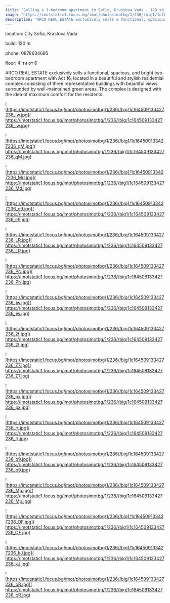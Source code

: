 ```yaml
---
title: "Selling a 3-bedroom apartment in Sofia, Krustova Vada - 120 sq.m / 264000 EUR :: imot.bg Advertisement"
image: "https://imotstatic1.focus.bg/imot/photosimotbg/1/236//big1/1c164509133427236_nG.jpg"
description: "ARCO REAL ESTATE exclusively sells a functional, spacious, and bright two-bedroom apartment with Act 16, located in a beautiful and stylish residential complex consisting of three representative buildings with beautiful views, surrounded by well-maintained green areas. The complex is designed with the idea of maximum comfort for the residents."
---
```


location: City Sofia, Krastova Vada

build: 120 m

phone: 0878634695

floor: 4-ти от 6

ARCO REAL ESTATE exclusively sells a functional, spacious, and bright two-bedroom apartment with Act 16, located in a beautiful and stylish residential complex consisting of three representative buildings with beautiful views, surrounded by well-maintained green areas. The complex is designed with the idea of maximum comfort for the residents.


![https://imotstatic1.focus.bg/imot/photosimotbg/1/236//big/1c164509133427236_iw.jpg]( https://imotstatic1.focus.bg/imot/photosimotbg/1/236//big/1c164509133427236_iw.jpg)


![https://imotstatic1.focus.bg/imot/photosimotbg/1/236//big1/1c164509133427236_qM.jpg]( https://imotstatic1.focus.bg/imot/photosimotbg/1/236//big1/1c164509133427236_qM.jpg)


![https://imotstatic1.focus.bg/imot/photosimotbg/1/236//big1/1c164509133427236_Md.jpg]( https://imotstatic1.focus.bg/imot/photosimotbg/1/236//big1/1c164509133427236_Md.jpg)


![https://imotstatic1.focus.bg/imot/photosimotbg/1/236//big1/1c164509133427236_c9.jpg]( https://imotstatic1.focus.bg/imot/photosimotbg/1/236//big1/1c164509133427236_c9.jpg)


![https://imotstatic1.focus.bg/imot/photosimotbg/1/236//big/1c164509133427236_LR.jpg]( https://imotstatic1.focus.bg/imot/photosimotbg/1/236//big/1c164509133427236_LR.jpg)


![https://imotstatic1.focus.bg/imot/photosimotbg/1/236//big/1c164509133427236_PN.jpg]( https://imotstatic1.focus.bg/imot/photosimotbg/1/236//big/1c164509133427236_PN.jpg)


![https://imotstatic1.focus.bg/imot/photosimotbg/1/236//big/1c164509133427236_jw.jpg]( https://imotstatic1.focus.bg/imot/photosimotbg/1/236//big/1c164509133427236_jw.jpg)


![https://imotstatic1.focus.bg/imot/photosimotbg/1/236//big/1c164509133427236_2t.jpg]( https://imotstatic1.focus.bg/imot/photosimotbg/1/236//big/1c164509133427236_2t.jpg)


![https://imotstatic1.focus.bg/imot/photosimotbg/1/236//big/1c164509133427236_Z7.jpg]( https://imotstatic1.focus.bg/imot/photosimotbg/1/236//big/1c164509133427236_Z7.jpg)


![https://imotstatic1.focus.bg/imot/photosimotbg/1/236//big/1c164509133427236_px.jpg]( https://imotstatic1.focus.bg/imot/photosimotbg/1/236//big/1c164509133427236_px.jpg)


![https://imotstatic1.focus.bg/imot/photosimotbg/1/236//big/1c164509133427236_rt.jpg]( https://imotstatic1.focus.bg/imot/photosimotbg/1/236//big/1c164509133427236_rt.jpg)


![https://imotstatic1.focus.bg/imot/photosimotbg/1/236//big/1c164509133427236_b9.jpg]( https://imotstatic1.focus.bg/imot/photosimotbg/1/236//big/1c164509133427236_b9.jpg)


![https://imotstatic1.focus.bg/imot/photosimotbg/1/236//big/1c164509133427236_Mp.jpg]( https://imotstatic1.focus.bg/imot/photosimotbg/1/236//big/1c164509133427236_Mp.jpg)


![https://imotstatic1.focus.bg/imot/photosimotbg/1/236//big1/1c164509133427236_OF.jpg]( https://imotstatic1.focus.bg/imot/photosimotbg/1/236//big1/1c164509133427236_OF.jpg)


![https://imotstatic1.focus.bg/imot/photosimotbg/1/236//big1/1c164509133427236_kJ.jpg]( https://imotstatic1.focus.bg/imot/photosimotbg/1/236//big1/1c164509133427236_kJ.jpg)


![https://imotstatic1.focus.bg/imot/photosimotbg/1/236//big/1c164509133427236_bR.jpg]( https://imotstatic1.focus.bg/imot/photosimotbg/1/236//big/1c164509133427236_bR.jpg)


